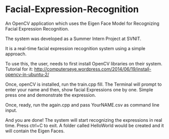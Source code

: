 Facial-Expression-Recognition
=============================

An OpenCV application which uses the Eigen Face Model for Recognizing Facial Expression Recognition.

The system was developed as a Summer Intern Project at SVNIT.
 
It is a real-time facial expression recognition system using a simple approach.

To use this, the user, needs to first install OpenCV libraries on their system. Tutorial for it: http://computerseye.wordpress.com/2014/06/19/install-opencv-in-ubuntu-2/

Once, openCV is installed, run the train.cpp fill. The Terminal will prompt to enter your name and then, show facial Expressions one by one. Simple press one and demonstrate the expression.

Once, ready, run the again.cpp and pass YourNAME.csv as command line input. 

And you are done! The system will start recognizing the expressions in real time. Press ctrl+C to exit. A folder called HelloWorld would be created and it will contain the Eigen Faces.  
